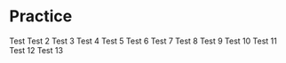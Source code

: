 # Practice

Test
Test 2
Test 3
Test 4
Test 5
Test 6
Test 7
Test 8
Test 9
Test 10
Test 11
Test 12
Test 13
